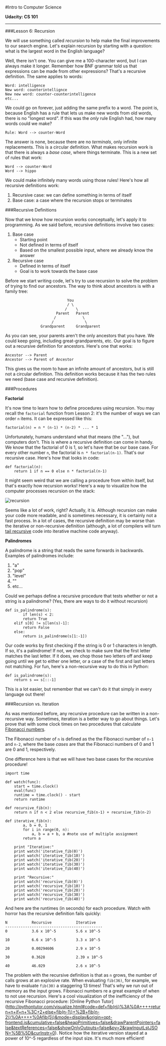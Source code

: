 #Intro to Computer Science

**Udacity: CS 101**

---

###Lesson 6: Recursion

We will use something called *recursion* to help make the final improvements to our search engine. Let's explain recursion by starting with a question: what is the largest word in the English language?

Well, there isn't one. You can give me a 100-character word, but I can always make it longer. Remember how BNF grammar told us that expressions can be made from other expressions? That's a recursive definition. The same applies to words:

	Word: intelligence
	New word: counterintellignce
	New new word: counter-counterintelligence
	etc...
	
We could go on forever, just adding the same prefix to a word. The point is, because English has a rule that lets us make new words from old words, there is no "longest word". If this was the *only* rule English had, how many words could we make?

	Rule: Word --> counter-Word
	
The answer is none, because there are no *terminals*, only infinite replacements. This is a circular definition. What makes recursion work is that there is always a *base case*, where things terminate. This is a new set of rules that work:

	Word --> counter-Word
	Word --> hippo
	
We could make infinitely many words using those rules! Here's how all recursive definitions work:

1. Recursive case: we can define something in terms of itself
2. Base case: a case where the recursion stops or terminates

###Recursive Definitions

Now that we know how recursion works conceptually, let's apply it to programming. As we said before, recursive definitions involve two cases:

1. Base case
	* Starting point
	* Not defined in terms of itself
	* Based on the smallest possible input, where we already know the answer
2. Recursive case
	* Defined in terms of itself
	* Goal is to work towards the base case
	
Before we start writing code, let's try to use recursion to solve the problem of trying to find our ancestors. The way to think about ancestors is with a family tree:

								You
								/ \
							   /    \
						   Parent   Parent
						  /            \
						 /              \
					Grandparent	    Grandparent
	
As you can see, your parents aren't the only ancestors that you have. We could keep going, including great-grandparents, etc. Our goal is to figure out a recursive definition for ancestors. Here's one that works:

	Ancestor --> Parent
	Ancestor --> Parent of Ancestor
	
This gives us the room to have an infinite amount of ancestors, but is still not a circular definition. This definition works because it has the two rules we need (base case and recursive definition).

###Procedures

**Factorial**

It's now time to learn how to define procedures using recursion. You may recall the `factorial` function from Lesson 2: it's the number of ways we can order `n` items. It can be expressed like this:

	factorial(n) = n * (n-1) * (n-2) * ... * 1
	
Unfortunately, humans understand what that means (the "..."), but computers don't. This is where a recursive definition can come in handy. We know that the factorial of 0 is 1, so let's have that be our base case. For every other number `n`, the factorial is `n * factorial(n-1)`. That's our recursive case. Here's how that looks in code:

	def factorial(n):
		return 1 if n == 0 else n * factorial(n-1)
		
It might seem weird that we are calling a procedure from within itself, but that's exactly how recursion works! Here's a way to visualize how the computer processes recursion on the stack:

![recursion](../img/recursion.png)

Seems like a lot of work, right? Actually, it is. Although recursion can make your code more readable, and is sometimes necessary, it is certainly not a fast process. In a lot of cases, the recursive definition may be worse than the iterative or non-recursive definition (although, a lot of compilers will turn [tail recursive](http://stackoverflow.com/questions/33923/what-is-tail-recursion) code into iterative machine code anyway).

**Palindromes**

A palindrome is a string that reads the same forwards in backwards. Examples of palindromes include:

1. "a"
2. "pop"
3. "level"
4. ""
5. etc...

Could we perhaps define a recursive procedure that tests whether or not a string is a palindrome? (Yes, there are ways to do it without recursion)

	def is_palindrome(s):
    		if len(s) < 2:
         	return True
     	elif s[0] != s[len(s)-1]:
         	return False
     	else:
         	return is_palindrome(s[1:-1])
		
Our code works by first checking if the string is 0 or 1 characters in length. If so, it's a palindrome! If not, we check to make sure that the first letter matches the last letter. If it does, we chop those two letters off and keep going until we get to either one letter, or a case of the first and last letters not matching. For fun, here's a non-recursive way to do this in Python:

	def is_palindrome(s):
		return s == s[::-1]
		
This is a lot easier, but remember that we can't do it that simply in every language out there!

###Recursion vs. Iteration

As was mentioned before, any recursive procedure can be written in a non-recursive way. Sometimes, iteration is a better way to go about things. Let's prove that with some clock times on two procedures that calculate [Fibonacci numbers](http://en.wikipedia.org/wiki/Fibonacci_number). 

The Fibonacci number of `n` is defined as the the Fibonacci number of `n-1` and `n-2`, where the base *cases* are that the Fibonacci numbers of 0 and 1 are 0 and 1, respectively.

One difference here is that we will have two base cases for the recursive procedure!
	
	import time
	
	def watch(func):
		start = time.clock()
		eval(func)
		runtime = time.clock() - start
		return runtime
		
	def recursive_fib(n):
		return n if n < 2 else recursive_fib(n-1) + recursive_fib(n-2)
		
	def iterative_fib(n):
    		a, b = 0, 1
    		for i in range(0, n):
        		a, b = a + b, a #note use of multiple assignment
    		return a
    	
    	print "Iterative:"
    	print watch('iterative_fib(0)')
    	print watch('iterative_fib(10)')
    	print watch('iterative_fib(20)')
    	print watch('iterative_fib(30)')
    	print watch('iterative_fib(40)')
    		
    	print "Recursive:"
    	print watch('recursive_fib(0)')
    	print watch('recursive_fib(10)')
    	print watch('recursive_fib(20)')
    	print watch('recursive_fib(30)')
    	print watch('recursive_fib(40)')
		
And here are the runtimes (in seconds) for each procedure. Watch with horror has the recursive definition fails quickly:

	N			Recursive			Iterative
	--------------------------------------------
	0			3.6 x 10^-5			5.6 x 10^-5
	
	10			6.6 x 10^-5			3.3 x 10^-5
	
	20			0.00294606			2.9 x 10^-5
	
	30			0.3628				2.39 x 10^-5
	
	40			46.029				2.6 x 10^-5

The problem with the recursive definition is that as `n` grows, the number of calls grows at an explosive rate. When evaluating `fib(36)`, for example, we have to evaluate `fib(30)` a staggering 13 times! That's why we run out of memory as the input grows. Fibonacci numbers re a great example of when to not use recursion. Here's a cool visualization of the inefficiency of the recursive Fibonacci procedure: [Online Python Tutor](http://pythontutor.com/visualize.html#code=def+fib(n\)%3A%0A++++return+n+if+n+%3C+2+else+fib(n-1\)+%2B+fib(n-2\)%0A++++%0Afib(5\)&mode=display&origin=opt-frontend.js&cumulative=false&heapPrimitives=false&drawParentPointers=false&textReferences=false&showOnlyOutputs=false&py=2&rawInputLstJSON=%5B%5D&curInstr=0). Notice how the iterative version stayed at a power of 10^-5 regardless of the input size. It's much more efficient!